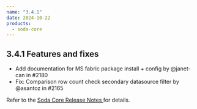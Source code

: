 ```yaml
---
name: "3.4.1"
date: 2024-10-22
products:
  - soda-core
---
```


## 3.4.1 Features and fixes

* Add documentation for MS fabric package install + config by @janet-can in #2180
* Fix: Comparison row count check secondary datasource filter by @asantoz in #2165

Refer to the <a href="https://github.com/sodadata/soda-core/releases" target="_blank">Soda Core Release Notes </a> for details.